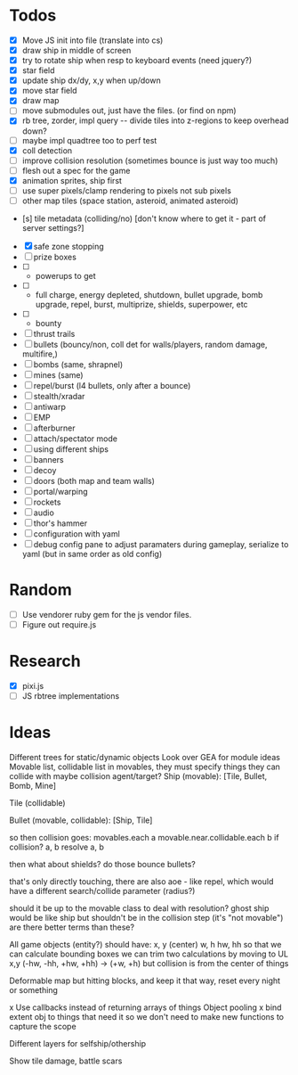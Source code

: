 # Todos
- [x] Move JS init into file (translate into cs)
- [x] draw ship in middle of screen
- [x] try to rotate ship when resp to keyboard events (need jquery?)
- [x] star field
- [x] update ship dx/dy, x,y when up/down
- [x] move star field
- [x] draw map
- [ ] move submodules out, just have the files. (or find on npm)
- [x] rb tree, zorder, impl query
-- divide tiles into z-regions to keep overhead down?
- [ ] maybe impl quadtree too to perf test
- [x] coll detection
- [ ] improve collision resolution (sometimes bounce is just way too much)
- [ ] flesh out a spec for the game
- [x] animation sprites, ship first
- [ ] use super pixels/clamp rendering to pixels not sub pixels
- [ ] other map tiles (space station, asteroid, animated asteroid)
- [s] tile metadata (colliding/no) [don't know where to get it - part of server settings?]
- [x] safe zone stopping
- [ ] prize boxes
- [ ] - powerups to get
- [ ] - full charge, energy depleted, shutdown, bullet upgrade, bomb upgrade, repel, burst, multiprize, shields, superpower, etc
- [ ] - bounty
- [ ] thrust trails
- [ ] bullets (bouncy/non, coll det for walls/players, random damage, multifire,)
- [ ] bombs (same, shrapnel)
- [ ] mines (same)
- [ ] repel/burst (l4 bullets, only after a bounce)
- [ ] stealth/xradar
- [ ] antiwarp
- [ ] EMP
- [ ] afterburner
- [ ] attach/spectator mode
- [ ] using different ships
- [ ] banners
- [ ] decoy
- [ ] doors (both map and team walls)
- [ ] portal/warping
- [ ] rockets
- [ ] audio
- [ ] thor's hammer
- [ ] configuration with yaml
- [ ] debug config pane to adjust paramaters during gameplay, serialize to yaml (but in same order as old config)

# Random
- [ ] Use vendorer ruby gem for the js vendor files.
- [ ] Figure out require.js

# Research
- [x] pixi.js
- [ ] JS rbtree implementations

# Ideas
Different trees for static/dynamic objects
Look over GEA for module ideas
Movable list, collidable list
in movables, they must specify things they can collide with
maybe collision agent/target?
Ship (movable):
  [Tile, Bullet, Bomb, Mine]

Tile (collidable)

Bullet (movable, collidable):
  [Ship, Tile]

so then collision goes:
movables.each a
  movable.near.collidable.each b
    if collision? a, b
      resolve a, b

then what about shields? do those bounce bullets?

that's only directly touching, there are also aoe - like repel, which would have a different search/collide parameter (radius?)

should it be up to the movable class to deal with resolution?
ghost ship would be like ship but shouldn't be in the collision step (it's "not movable")
are there better terms than these?

All game objects (entity?) should have:
x, y (center)
w, h
hw, hh
so that we can calculate bounding boxes
we can trim two calculations by moving to UL x,y (-hw, -hh, +hw, +hh) -> (+w, +h)
but collision is from the center of things

Deformable map but hitting blocks, and keep it that way, reset every night or something

x Use callbacks instead of returning arrays of things
Object pooling
x bind extent obj to things that need it so we don't need to make new functions to capture the scope

Different layers for selfship/othership

Show tile damage, battle scars